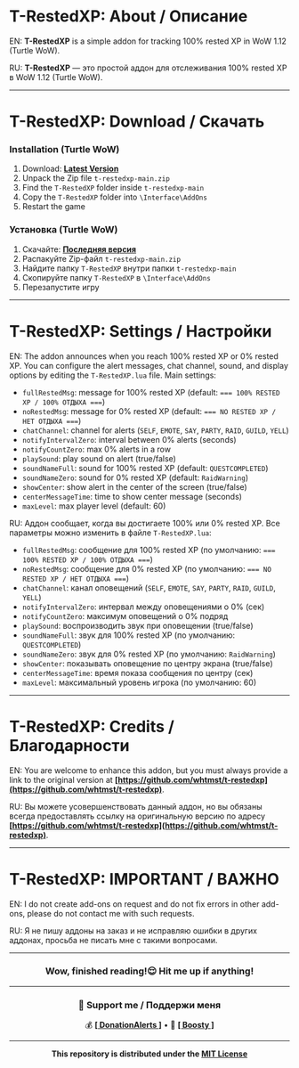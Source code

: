 # T-RestedXP: About / Описание

EN: **T-RestedXP** is a simple addon for tracking 100% rested XP in WoW 1.12 (Turtle WoW).

RU: **T-RestedXP** — это простой аддон для отслеживания 100% rested XP в WoW 1.12 (Turtle WoW).

---

# T-RestedXP: Download / Скачать

### Installation (Turtle WoW)
1. Download: **[Latest Version](https://github.com/whtmst/t-restedxp/archive/master.zip)**
2. Unpack the Zip file `t-restedxp-main.zip`
3. Find the `T-RestedXP` folder inside `t-restedxp-main`
4. Copy the `T-RestedXP` folder into `\Interface\AddOns`
5. Restart the game

### Установка (Turtle WoW)
1. Скачайте: **[Последняя версия](https://github.com/whtmst/t-restedxp/archive/master.zip)**
2. Распакуйте Zip-файл `t-restedxp-main.zip`
3. Найдите папку `T-RestedXP` внутри папки `t-restedxp-main`
4. Скопируйте папку `T-RestedXP` в `\Interface\AddOns`
5. Перезапустите игру

---

# T-RestedXP: Settings / Настройки

EN: The addon announces when you reach 100% rested XP or 0% rested XP. You can configure the alert messages, chat channel, sound, and display options by editing the `T-RestedXP.lua` file. Main settings:

- `fullRestedMsg`: message for 100% rested XP (default: `=== 100% RESTED XP / 100% ОТДЫХА ===`)
- `noRestedMsg`: message for 0% rested XP (default: `=== NO RESTED XP / НЕТ ОТДЫХА ===`)
- `chatChannel`: channel for alerts (`SELF`, `EMOTE`, `SAY`, `PARTY`, `RAID`, `GUILD`, `YELL`)
- `notifyIntervalZero`: interval between 0% alerts (seconds)
- `notifyCountZero`: max 0% alerts in a row
- `playSound`: play sound on alert (true/false)
- `soundNameFull`: sound for 100% rested XP (default: `QUESTCOMPLETED`)
- `soundNameZero`: sound for 0% rested XP (default: `RaidWarning`)
- `showCenter`: show alert in the center of the screen (true/false)
- `centerMessageTime`: time to show center message (seconds)
- `maxLevel`: max player level (default: 60)

RU: Аддон сообщает, когда вы достигаете 100% или 0% rested XP. Все параметры можно изменить в файле `T-RestedXP.lua`:

- `fullRestedMsg`: сообщение для 100% rested XP (по умолчанию: `=== 100% RESTED XP / 100% ОТДЫХА ===`)
- `noRestedMsg`: сообщение для 0% rested XP (по умолчанию: `=== NO RESTED XP / НЕТ ОТДЫХА ===`)
- `chatChannel`: канал оповещений (`SELF`, `EMOTE`, `SAY`, `PARTY`, `RAID`, `GUILD`, `YELL`)
- `notifyIntervalZero`: интервал между оповещениями о 0% (сек)
- `notifyCountZero`: максимум оповещений о 0% подряд
- `playSound`: воспроизводить звук при оповещении (true/false)
- `soundNameFull`: звук для 100% rested XP (по умолчанию: `QUESTCOMPLETED`)
- `soundNameZero`: звук для 0% rested XP (по умолчанию: `RaidWarning`)
- `showCenter`: показывать оповещение по центру экрана (true/false)
- `centerMessageTime`: время показа сообщения по центру (сек)
- `maxLevel`: максимальный уровень игрока (по умолчанию: 60)

---

# T-RestedXP: Credits / Благодарности

EN: You are welcome to enhance this addon, but you must always provide a link to the original version at **[https://github.com/whtmst/t-restedxp](https://github.com/whtmst/t-restedxp)**.

RU: Вы можете усовершенствовать данный аддон, но вы обязаны всегда предоставлять ссылку на оригинальную версию по адресу **[https://github.com/whtmst/t-restedxp](https://github.com/whtmst/t-restedxp)**.

---

# T-RestedXP: IMPORTANT / ВАЖНО

EN: I do not create add-ons on request and do not fix errors in other add-ons, please do not contact me with such requests.

RU: Я не пишу аддоны на заказ и не исправляю ошибки в других аддонах, просьба не писать мне с такими вопросами.

---

<h3 align="center">Wow, finished reading!😌 Hit me up if anything!</h3>

---

<div align="center">

### **💝 Support me / Поддержи меня**
💰 [**[ DonationAlerts ]**](https://www.donationalerts.com/r/whtmst) • 🚀 [**[ Boosty ]**](https://boosty.to/whtmst)

</div>

---

<div align="center">

**This repository is distributed under the [MIT License](LICENSE)**

</div>

